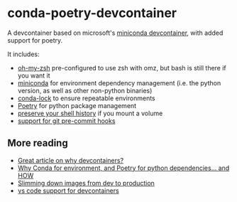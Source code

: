 # conda-poetry-devcontainer

A devcontainer based on microsoft's [miniconda devcontainer](https://github.com/devcontainers/images/tree/main/src/miniconda), with added support for poetry.

It includes:
* [oh-my-zsh](https://ohmyz.sh/) pre-configured to use zsh with omz, but bash is still there if you want it
* [miniconda](https://docs.conda.io/en/latest/miniconda.html) for environment dependency management (i.e. the python version, as well as other non-python binaries)
* [conda-lock](https://github.com/conda-incubator/conda-lock) to ensure repeatable environments
* [Poetry](https://python-poetry.org/) for python package management
* [preserve your shell history](https://code.visualstudio.com/remote/advancedcontainers/persist-bash-history) if you mount a volume
* [support for git pre-commit hooks](https://pre-commit.com/)

## More reading
* [Great article on why devcontainers?](https://www.infoq.com/articles/devcontainers/)
* [Why Conda for environment, and Poetry for python dependencies... and HOW](https://stackoverflow.com/questions/70851048/does-it-make-sense-to-use-conda-poetry/71110028#71110028)
* [Slimming down images from dev to production](https://medium.com/semantixbr/getting-started-with-conda-or-poetry-for-data-science-projects-1b3add43956d)
* [vs code support for devcontainers](https://code.visualstudio.com/docs/devcontainers/containers)
